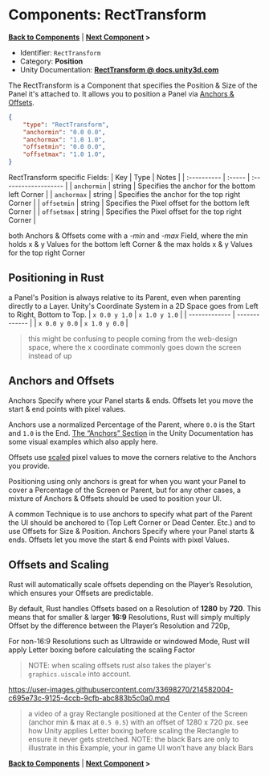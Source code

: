 # Components: RectTransform
**[Back to Components](/docs/components/README.md)** | **[Next Component](/docs/components/UnityEngine.UI.RawImage.md) >**

- Identifier: `RectTransform`
- Category: **Position**
- Unity Documentation: **[RectTransform @ docs.unity3d.com](https://docs.unity3d.com/Packages/com.unity.ugui@1.0/manual/class-RectTransform.html)**

The RectTransform is a Component that specifies the Position & Size of the Panel it's attached to.
It allows you to position a Panel via [Anchors & Offsets](#anchors-and-offsets).
```json
{
	"type": "RectTransform",
	"anchormin": "0.0 0.0",
	"anchormax": "1.0 1.0",
	"offsetmin": "0.0 0.0",
	"offsetmax": "1.0 1.0",
}
```
RectTransform specific Fields:
| Key         | Type   | Notes                |
| :---------- | :----- | :------------------- |
| `anchormin` | string | Specifies the anchor for the bottom left Corner |
| `anchormax` | string | Specifies the anchor for the top right Corner |
| `offsetmin` | string | Specifies the Pixel offset for the bottom left Corner |
| `offsetmax` | string | Specifies the Pixel offset for the top right Corner |

both Anchors & Offsets come with a *-min* and *-max* Field, where the min holds x & y Values for the bottom left Corner & the max holds x & y Values for the top right Corner

## Positioning in Rust
a Panel's Position is always relative to its Parent, even when parenting directly to a Layer.
Unity's Coordinate System in a 2D Space goes from Left to Right, Bottom to Top.
| `x 0.0 y 1.0` | `x 1.0 y 1.0` |
| ------------- | ------------- |
| `x 0.0 y 0.0` | `x 1.0 y 0.0` |
> this might be confusing to people coming from the web-design space, where the x coordinate commonly goes down the screen instead of up

## Anchors and Offsets
Anchors Specify where your Panel starts & ends. Offsets let you move the start & end points with pixel values.

Anchors use a normalized Percentage of the Parent, where  `0.0`  is the Start and  `1.0`  is the End.  [The “Anchors” Section](https://docs.unity3d.com/Packages/com.unity.ugui@1.0/manual/UIBasicLayout.html#anchors)  in the Unity Documentation has some visual examples which also apply here.

Offsets use  [scaled](#offsets-and-scaling)  pixel values to move the corners relative to the Anchors you provide.

Positioning using only anchors is great for when you want your Panel to cover a Percentage of the Screen or Parent, but for any other cases, a mixture of Anchors & Offsets should be used to position your UI.

A common Technique is to use anchors to specify what part of the Parent the UI should be anchored to (Top Left Corner or Dead Center. Etc.) and to use Offsets for Size & Position.
Anchors Specify where your Panel starts & ends. Offsets let you move the start & end Points with pixel Values.

## Offsets and Scaling

Rust will automatically scale offsets depending on the Player’s Resolution, which ensures your Offsets are predictable.

By default, Rust handles Offsets based on a Resolution of  **1280**  by  **720**. This means that for smaller & larger  **16:9**  Resolutions, Rust will simply multiply Offset by the difference between the Player’s Resolution and 720p,

For non-16:9 Resolutions such as Ultrawide or windowed Mode, Rust will apply Letter boxing before calculating the scaling Factor

> NOTE: when scaling offsets rust also takes the player's `graphics.uiscale` into account.

https://user-images.githubusercontent.com/33698270/214582004-c695e73c-9125-4ccb-9cfb-abc883b5c0a0.mp4
> a video of a gray Rectangle positioned at the Center of the Screen (anchor min & max at  `0.5 0.5`) with an offset of 1280 x 720 px. see how Unity applies Letter boxing before scaling the Rectangle to ensure it never gets stretched. NOTE: the black Bars are only to illustrate in this Example, your in game UI won’t have any black Bars


**[Back to Components](/docs/components/README.md)** | **[Next Component](/docs/components/UnityEngine.UI.RawImage.md) >**
